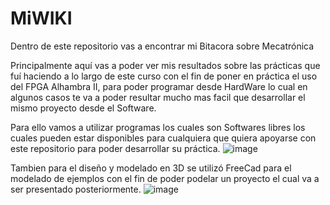 # MiWIKI
Dentro de este repositorio vas a encontrar mi Bitacora sobre Mecatrónica

Principalmente aquí vas a poder ver mis resultados sobre las prácticas que fuí haciendo a lo largo de este curso
con el fin de poner en práctica el uso del FPGA Alhambra II, para poder programar desde HardWare lo cual en
algunos casos te va a poder resultar mucho mas facil que desarrollar el mismo proyecto desde el Software.

Para ello vamos a utilizar programas los cuales son Softwares libres los cuales pueden estar disponibles para cualquiera
que quiera apoyarse con este repositorio para poder desarrollar su práctica.
![image](https://github.com/A01752228/MiWIKI/assets/69489848/83749c43-f3f0-4e18-a8f3-58e9bb52765b)

Tambien para el diseño y modelado en 3D se utilizó FreeCad para el modelado de ejemplos con el fin de poder podelar un proyecto
el cual va a ser presentado posteriormente.
![image](https://github.com/A01752228/MiWIKI/assets/69489848/17529ceb-84e8-462a-8b86-98bedfc950dc)
